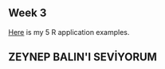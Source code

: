 
## Week 3

[Here](files/example_homework_0.html) is my 5 R application examples.

## ZEYNEP BALIN'I SEVİYORUM 
